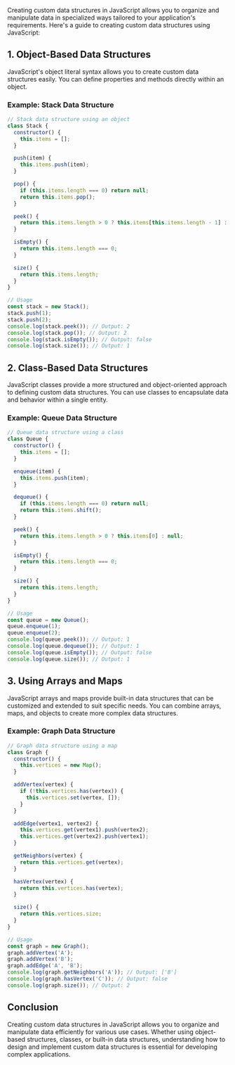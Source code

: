 Creating custom data structures in JavaScript allows you to organize and manipulate data in specialized ways tailored to your application's requirements. Here's a guide to creating custom data structures using JavaScript:

## 1. Object-Based Data Structures

JavaScript's object literal syntax allows you to create custom data structures easily. You can define properties and methods directly within an object.

### Example: Stack Data Structure

```javascript
// Stack data structure using an object
class Stack {
  constructor() {
    this.items = [];
  }

  push(item) {
    this.items.push(item);
  }

  pop() {
    if (this.items.length === 0) return null;
    return this.items.pop();
  }

  peek() {
    return this.items.length > 0 ? this.items[this.items.length - 1] : null;
  }

  isEmpty() {
    return this.items.length === 0;
  }

  size() {
    return this.items.length;
  }
}

// Usage
const stack = new Stack();
stack.push(1);
stack.push(2);
console.log(stack.peek()); // Output: 2
console.log(stack.pop()); // Output: 2
console.log(stack.isEmpty()); // Output: false
console.log(stack.size()); // Output: 1
```

## 2. Class-Based Data Structures

JavaScript classes provide a more structured and object-oriented approach to defining custom data structures. You can use classes to encapsulate data and behavior within a single entity.

### Example: Queue Data Structure

```javascript
// Queue data structure using a class
class Queue {
  constructor() {
    this.items = [];
  }

  enqueue(item) {
    this.items.push(item);
  }

  dequeue() {
    if (this.items.length === 0) return null;
    return this.items.shift();
  }

  peek() {
    return this.items.length > 0 ? this.items[0] : null;
  }

  isEmpty() {
    return this.items.length === 0;
  }

  size() {
    return this.items.length;
  }
}

// Usage
const queue = new Queue();
queue.enqueue(1);
queue.enqueue(2);
console.log(queue.peek()); // Output: 1
console.log(queue.dequeue()); // Output: 1
console.log(queue.isEmpty()); // Output: false
console.log(queue.size()); // Output: 1
```

## 3. Using Arrays and Maps

JavaScript arrays and maps provide built-in data structures that can be customized and extended to suit specific needs. You can combine arrays, maps, and objects to create more complex data structures.

### Example: Graph Data Structure

```javascript
// Graph data structure using a map
class Graph {
  constructor() {
    this.vertices = new Map();
  }

  addVertex(vertex) {
    if (!this.vertices.has(vertex)) {
      this.vertices.set(vertex, []);
    }
  }

  addEdge(vertex1, vertex2) {
    this.vertices.get(vertex1).push(vertex2);
    this.vertices.get(vertex2).push(vertex1);
  }

  getNeighbors(vertex) {
    return this.vertices.get(vertex);
  }

  hasVertex(vertex) {
    return this.vertices.has(vertex);
  }

  size() {
    return this.vertices.size;
  }
}

// Usage
const graph = new Graph();
graph.addVertex('A');
graph.addVertex('B');
graph.addEdge('A', 'B');
console.log(graph.getNeighbors('A')); // Output: ['B']
console.log(graph.hasVertex('C')); // Output: false
console.log(graph.size()); // Output: 2
```

## Conclusion

Creating custom data structures in JavaScript allows you to organize and manipulate data efficiently for various use cases. Whether using object-based structures, classes, or built-in data structures, understanding how to design and implement custom data structures is essential for developing complex applications.
